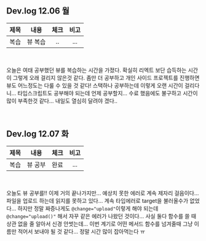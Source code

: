 ## Dev.log 12.06 월

  |제목|내용|체크|비고|
|:------:|:------:|:------:|:------:|
|복습|뷰 복습|..|...|


<br />

오늘은 여태 공부했던 뷰를 복습하는 시간을 가졌다. 확실히 리엑트 보단 습득하는 시간이 그렇게 오래 걸리지 않은것 같다. 좀만 더 공부하고 개인 사이드 프로젝트를 진행하면 뷰도 어느정도는 다룰 수 있을 것 같다! 스택하나 공부하는데 이렇게 오랜 시간이 걸리다니... 타입스크립트도 공부해야 되는데 언제 공부할지... 수료 했음에도 불구하고 시간이 많이 부족한것 같다... 내일도 열심히 달려야 겠다..

<br />

## Dev.log 12.07 화

  |제목|내용|체크|비고|
|:------:|:------:|:------:|:------:|
|복습|뷰 공부|완료|...|


<br />

오늘도 뷰 공부를!! 이제 거의 끝나가지만... 예상치 못한 에러로 계속 제자리 걸음이다... 파일을 업로드 하는데 읽지를 못하고 있다... 계속 타입에러로 target을 불러올수가 없었다... 하지만 정말 짜증나게도 `@change="upload"`이렇게 해야 되는데 `@change="upload()"` 해서 자꾸 같은 에러가 나왔던 것이다... 사실 둘다 함수를 쓸 때 상관 없을 줄 알아서 신경 안썻는데... 이번 계기로 어떤 메서드 함수를 넘겨줄때 그냥 이름만 적어서 보내야 될 것 같다... 정말 시간 많이 잡아먹는다 ㅠ

<br />